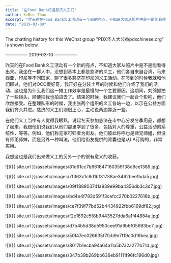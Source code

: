 ```yaml
---
title: "在Food Bank巧遇慈济义工们"
author: XiBei Zhao
excerpt: "昨天的在Food Bank义工活动有一个新的亮点，不知道大家从照片中是不是能看得出来。我坐在一群人中，没想到基本上都是慈济的义工，他们各自来自台湾，马来西亚，印尼等不同国家，聊了很多慈济在印尼的义工活动。在签到的时候我就和他们聊过，他们对OCC很好奇，我正好在分装土豆的时候和他们介绍了我们的活动，这也是为什么我们这一摊工作效率是最慢的一个主要原因。"
date: "2019-03-09"
---
```


The chatting history for this WeChat group "PDX华人大公益pdxchinese.org" is shown below.

—————  2019-03-10  —————

昨天的在Food Bank义工活动有一个新的亮点，不知道大家从照片中是不是能看得出来。我坐在一群人中，没想到基本上都是慈济的义工，他们各自来自台湾，马来西亚，印尼等不同国家，聊了很多慈济在印尼的义工活动。在签到的时候我就和他们聊过，他们对OCC很好奇，我正好在分装土豆的时候和他们介绍了我们的活动，这也是为什么我们这一摊工作效率是最慢的一个主要原因。这期间，刘鸽抓拍了一些镜头，顺便把我也拍进去了。结束的时候，我建议我们一起合个影吧，他们欣然接受。在整理队形的时候，我主张两个组织的义工各站一边，以示在公益方面我们齐头并进。慈济的义工们则很上心，主动说两边靠近一些。

在他们义工当中有人觉得我眼熟，说起冬天参加慈济在市中心分发冬季用品，都想了起来。我跟他们说我们从他们那里学到了很多，包括对人的尊重，公益活动的系统性，等等。例如，他们称无家可归者为街友。他们彼此称呼也是师兄师姐，但没有师弟师妹，而是另外一种叫法。他们给街友提供的背囊也是从LA订购的，非常实用。

我想这也是我们出来做义工的另外一个的很有意义的收获。

![]({{ site.url }}/assets/images/81d61cc7b961847160359138d9ce1389.jpg)

![]({{ site.url }}/assets/images/7f363c1c8d1bf31738ae3462bee1bda5.jpg)

![]({{ site.url }}/assets/images/09f188803741a939e99ba4356db3c3d7.jpg)

![]({{ site.url }}/assets/images/bd4e4f782d591f3cefcc270b0227616b.jpg)

![]({{ site.url }}/assets/images/ce7f39f77bd52b4434922fbb6169df82.jpg)

![]({{ site.url }}/assets/images/f2e1692e5f8b9443527dda6a1f44884a.jpg)

![]({{ site.url }}/assets/images/d7b4b5d38d5950cee91d9b6f05693bc7.jpg)

![]({{ site.url }}/assets/images/50f47ec026635f7fcb9e7f19c0d16bea.jpg)

![]({{ site.url }}/assets/images/8017b1ecba94a64a11a5b7a2a277b71d.jpg)

![]({{ site.url }}/assets/images/347b39b269bb636eb91111f96fc196d0.jpg)
